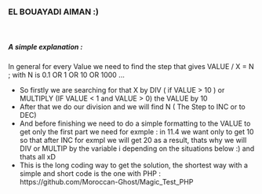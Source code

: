 <h3>EL BOUAYADI AIMAN :)</h3> <br>
<h5>A simple explanation : </h5>
<p>In general for every Value we need to find the step that gives VALUE / X = N ;
with N is 0.1 OR 1 OR 10 OR 1000 ...
</p>
<ul>
    <li>
        So firstly we are searching for that X by DIV ( if VALUE > 10 ) or MULTIPLY (IF VALUE < 1 and VALUE > 0) the VALUE by 10
    </li>
    <li>
        After that we do our division and we will find N ( The Step to INC or to DEC)
    </li>
    <li> And before finishing we need to do a simple formatting to the VALUE to get only the first part we need
for exmple : in 11.4 we want only to get 10 so that after INC for exmpl we will get 20 as a result, thats why we will DIV or MULTIP by the variable i depending on the situations below :) and thats all xD
    </li>
    <li>
        This is the long coding way to get the solution, the shortest way with a simple and short code is the one with PHP : https://github.com/Moroccan-Ghost/Magic_Test_PHP
    </li>
</ul>
 
